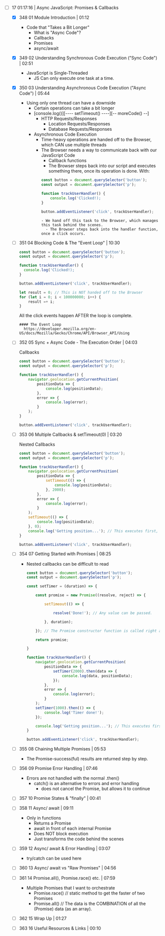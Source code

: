 - [ ] 17 01:17:16 | Async JavaScript: Promises & Callbacks  
	- [x] 348 01 Module Introduction | 01:12
	  - Code that "Takes a Bit Longer"
		- What is "Async Code"?
		- Callbacks
		- Promises
		- async/await
	- [x] 349 02 Understanding Synchronous Code Execution ("Sync Code") | 02:51
	  - JavaScript is Single-Threaded
		- JS Can only execute one task at a time.
	- [x] 350 03 Understanding Asynchronous Code Execution ("Async Code") | 05:44
	  - Using only one thread can have a downside
		- Certain operations can take a bit longer
		- [console.log()][---- setTimeout() ----][-- moreCode() --]
		  - HTTP Requests/Responses
			- Location Requests/Responses
			- Database Requests/Responses
		- Asynchronous Code Execution
			- Time-heavy operations are handed off to the Browser, which CAN use multiple threads
			- The Browser needs a way to communicate back with our JavaScript Code
				- Callback functions
				- The Browser steps back into our script and executes something there, once its operation is done.
				With:
				```javascript
				const button = document.querySelector('button');
				const output = document.querySelector('p');

				function trackUserHandler() {
					console.log('Clicked!);
				}

				button.addEventListener('click', trackUserHandler);
				```
				  - We hand off this task to the Browser, which manages this task behind the scenes.
					- The Browser steps back into the handler function, once a click occurs.
	
	- [ ] 351 04 Blocking Code & The "Event Loop" | 10:30

		```javascript
		const button = document.querySelector('button');
		const output = document.querySelector('p');

		function trackUserHandler() {
		  console.log('Clicked!);
		}

		button.addEventListener('click', trackUserHandler);

		let result = 0; // This is NOT handed off to the Browser
		for (let i = 0; i < 100000000; i++) {
			result =+ i;
		}
		```

		All the click events happen AFTER the loop is complete.

		  #### The Event Loop
			https://developer.mozilla.org/en-US/docs/Mozilla/Gecko/Chrome/API/Browser_API/Using

	- [ ] 352 05 Sync + Async Code - The Execution Order | 04:03

		Callbacks	
		```javascript
		const button = document.querySelector('button');
		const output = document.querySelector('p');

		function trackUserHandler() {
			navigator.geolocation.getCurrentPosition(
				positionData => {
					console.log(positionData);
				},
				error => {
					console.log(error);
				}
			);
		}

		button.addEventListener('click', trackUserHandler);
		```

	- [ ] 353 06 Multiple Callbacks & setTimeout(0) | 03:20

		Nested Callbacks
		```javascript
		const button = document.querySelector('button');
		const output = document.querySelector('p');

		function trackUserHandler() {
			navigator.geolocation.getCurrentPosition(
				positionData => {
					setTimeout(() => {
						console.log(positionData);
					}, 2000);
				},
				error => {
					console.log(error);
				}
			);
			setTimeout(() => {
				console.log(positionData);
			}, 0);
			console.log('Getting position...'); // This executes first, because it's in the stack first
		}

		button.addEventListener('click', trackUserHandler);
		```

	- [ ] 354 07 Getting Started with Promises | 08:25
	  - Nested callbacks can be difficult to read

		```javascript
		const button = document.querySelector('button');
		const output = document.querySelector('p');

		const setTimer = (duration) => {

			const promise = new Promise((resolve, reject) => {

				setTimeout(() => {

					resolve('Done!'); // Any value can be passed.

				}, duration);

			}); // The Promise constructor function is called right away.

			return promise;

		}

		function trackUserHandler() {
			navigator.geolocation.getCurrentPosition(
				positionData => {
					setTimer(2000).then(data => {
						console.log(data, positionData);
					});
				},
				error => {
					console.log(error);
				}
			);
			setTimer(1000).then(() => {
				console.log('Timer done!');
			});

			console.log('Getting position...'); // This executes first, because it's in the stack first
		}

		button.addEventListener('click', trackUserHandler);
		```

	- [ ] 355 08 Chaining Multiple Promises | 05:53
	  - The Promise-success(ful) results are returned step by step.
	- [ ] 356 09 Promise Error Handling | 07:46  
	  - Errors are not handled with the normal .then()
		- catch() is an alternative to errors and error handling
		  - does not cancel the Promise, but allows it to continue
	- [ ] 357 10 Promise States & "finally" | 00:41  
	- [ ] 358 11 Async/ await | 09:11
	  - Only in functions
		- Returns a Promise
		- await in front of each internal Promise
		- Does NOT block execution
		- Just transforms the code behind the scenes
	- [ ] 359 12 Async/ await & Error Handling | 03:07
	  - try/catch can be used here  
	- [ ] 360 13 Async/ await vs "Raw Promises" | 04:56
	- [ ] 361 14 Promise.all(), Promise.race() etc. | 07:59
	  - Multiple Promises that I want to orchestrate
		- Promise.race() // static method to get the faster of two Promises
		- Promise.all()  // The data is the COMBINATION of all the (Promise) data (as an array).
	- [ ] 362 15 Wrap Up | 01:27
	- [ ] 363 16 Useful Resources & Links | 00:10
